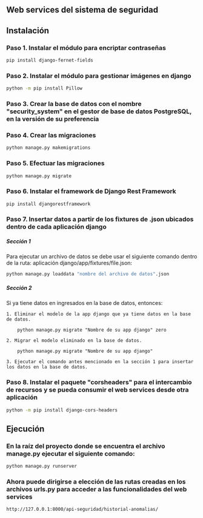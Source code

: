 ## Web services del sistema de seguridad

## **Instalación**

### Paso 1. Instalar el módulo para encriptar contraseñas
```bash
pip install django-fernet-fields
```

### Paso 2. Instalar el módulo para gestionar imágenes en django
```bash
python -m pip install Pillow
```

### Paso 3. Crear la base de datos con el nombre "security_system" en el gestor de base de datos PostgreSQL, en la versión de su preferencia

### Paso 4. Crear las migraciones
```bash
python manage.py makemigrations
```

### Paso 5. Efectuar las migraciones
```bash
python manage.py migrate
```

### Paso 6. Instalar el framework de Django Rest Framework
```bash
pip install djangorestframework
```

### Paso 7. Insertar datos a partir de los fixtures de .json ubicados dentro de cada aplicación django

##### Sección 1

Para ejecutar un archivo de datos se debe usar el siguiente comando dentro de la ruta: aplicación django/app/fixtures/file.json:
```bash
python manage.py loaddata "nombre del archivo de datos".json
```

##### Sección 2

Si ya tiene datos en ingresados en la base de datos, entonces:

    1. Eliminar el modelo de la app django que ya tiene datos en la base de datos.
        
        python manage.py migrate "Nombre de su app django" zero
        
    2. Migrar el modelo eliminado en la base de datos.
        
        python manage.py migrate "Nombre de su app django"
        
    3. Ejecutar el comando antes mencionado en la sección 1 para insertar los datos en la base de datos.

### Paso 8. Instalar el paquete "corsheaders" para el intercambio de recursos y se pueda consumir el web services desde otra aplicación
```bash
python -m pip install django-cors-headers
```
## **Ejecución**

### En la raíz del proyecto donde se encuentra el archivo manage.py ejecutar el siguiente comando:
```bash
python manage.py runserver
```

### Ahora puede dirigirse a elección de las rutas creadas en los archivos urls.py para acceder a las funcionalidades del web services
```bash
http://127.0.0.1:8000/api-seguridad/historial-anomalias/
```
